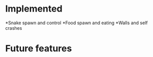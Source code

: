 # Implemented
*Snake spawn and control
*Food spawn and eating
*Walls and self crashes

# Future features
